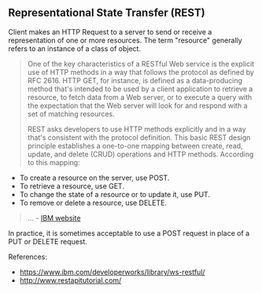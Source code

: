 
## Representational State Transfer (REST)

Client makes an HTTP Request to a server to send or receive a representation of one or more resources. The term "resource" generally refers to an instance of a class of object.

> One of the key characteristics of a RESTful Web service is the explicit use of HTTP methods in a way that follows the protocol as defined by RFC 2616. HTTP GET, for instance, is defined as a data-producing method that's intended to be used by a client application to retrieve a resource, to fetch data from a Web server, or to execute a query with the expectation that the Web server will look for and respond with a set of matching resources.
>
> REST asks developers to use HTTP methods explicitly and in a way that's consistent with the protocol definition. This basic REST design principle establishes a one-to-one mapping between create, read, update, and delete (CRUD) operations and HTTP methods. According to this mapping:
  + To create a resource on the server, use POST.
  + To retrieve a resource, use GET.
  + To change the state of a resource or to update it, use PUT.
  + To remove or delete a resource, use DELETE.
>
> ... - [IBM website ](https://www.ibm.com/developerworks/library/ws-restful/)

In practice, it is sometimes acceptable to use a POST request in place of a PUT or DELETE request.

References:

  + https://www.ibm.com/developerworks/library/ws-restful/
  + http://www.restapitutorial.com/
